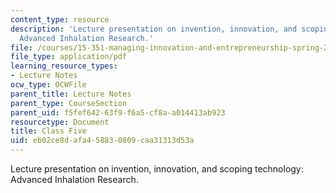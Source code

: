 ```yaml
---
content_type: resource
description: 'Lecture presentation on invention, innovation, and scoping technology:
  Advanced Inhalation Research.'
file: /courses/15-351-managing-innovation-and-entrepreneurship-spring-2008/eb02ce8dafa458830809caa31313d53a_05_lec.pdf
file_type: application/pdf
learning_resource_types:
- Lecture Notes
ocw_type: OCWFile
parent_title: Lecture Notes
parent_type: CourseSection
parent_uid: f5fef642-63f9-f6a5-cf8a-a014413ab923
resourcetype: Document
title: Class Five
uid: eb02ce8d-afa4-5883-0809-caa31313d53a
---
```

Lecture presentation on invention, innovation, and scoping technology: Advanced Inhalation Research.

